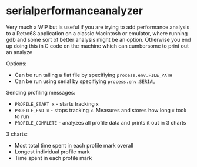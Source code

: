 # serialperformanceanalyzer

Very much a WIP but is useful if you are trying to add performance analysis to a Retro68 application on a classic Macintosh or emulator, where running gdb and some sort of better analysis might be an option. Otherwise you end up doing this in C code on the machine which can cumbersome to print out an analyze

Options:
- Can be run tailing a flat file by specifiying `process.env.FILE_PATH`
- Can be run using serial by specifiying `process.env.SERIAL`

Sending profiling messages:
- `PROFILE_START x` - starts tracking `x`
- `PROFILE_END x` - stops tracking `x`. Measures and stores how long `x` took to run
- `PROFILE_COMPLETE` - analyzes all profile data and prints it out in 3 charts

3 charts:
- Most total time spent in each profile mark overall
- Longest individual profile mark
- Time spent in each profile mark